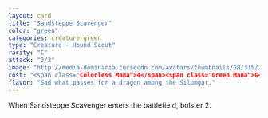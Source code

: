 ```yaml
---
layout: card
title: "Sandsteppe Scavenger"
color: "green"
categories: creature green
type: "Creature - Hound Scout"
rarity: "C"
attack: "2/2"
image: "http://media-dominaria.cursecdn.com/avatars/thumbnails/68/315/200/283/635618394905517931.png"
cost: "<span class="Colorless Mana">4</span><span class="Green Mana">G</span>"
flavor: "Sad what passes for a dragon among the Silumgar."
---
```


When Sandsteppe Scavenger enters the battlefield, bolster 2.
